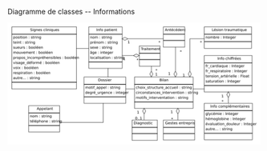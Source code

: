 Diagramme de classes -- Informations

![Diagramme de classes -- Informations](../../rapport/exports/classes_informations.png "Diagramme de classes -- Informations")
